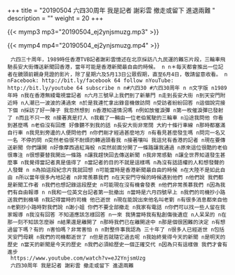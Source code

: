 +++
title = "20190504  六四30周年 我是記者 謝彩雲 撤走或留下 進退兩難 "
description = ""
weight = 20
+++

{{< mymp3 mp3="20190504_ej2ynjsmuzg.mp3" >}}

{{< mymp4 mp4="20190504_ej2ynjsmuzg.mp4" >}}

     六四三十周年，1989時任香港TVB記者謝彩雲憶述在北京採訪八九民運的難忘片段，三輪車飛馳長安大街傳送新聞回香港，當年可能是香港新聞最自由的時候。 n n＊每天都會推出一位記者在鏡頭前親身見證的影片，除了星期六及5月13日公眾假期，直至6月4日，敬請留意收看。 n nFacebook: http://bit.ly/facebook 64 follow nYouTube: http://bit.ly/youtube 64 subscribe n n#六四30 #六四30周年 n n文字版 n1989年時 n我在香港無綫電視當記者 n六月三號早上我們到了新華門 n走到長安大街 n到天安門附近時 n人潮已一波波的湧過來 n於是我連忙拿出錄音機做訪問 n受訪者紛紛回答 n這個說完接下個 n採訪了好一陣子 我忽然想到 n香港知道情況嗎 n例如放催淚彈 n第一枚催淚彈已發射了 n而且不只一枚 n接著真是打人 n我截了一輛由一位老伯駕駛的三輪車 n沿途我問他 你看到甚麼嗎 n老伯沒有回應 好像聽不到我的話 n長安大街非常闊 大約十條行車線 n那時都塞滿自行車 n我見到旁邊的人便問他們 n你們剛才經過甚麼地方 n有看見甚麼發生嗎 n問完一名又一名 不停的問 n突然老伯很不耐煩的轉過頭看我 n接著嚷叫 我這兒有香港的記者 n現在要傳送新聞 你們讓開 n好像摩西過紅海般 n突然前面分開了一條路讓我通過 n原來這位很酷的老伯很專注 n很想要替我開出一條路 n讓我趕快回去傳送新聞 n我非常感動 n讓全世界知道發生甚麼事 n我覺得當記者真是值得了 n當記者的目的不就是這樣嗎 n為沒有話語權的人和想發聲的人發聲 n n為拍這段紀念片我就回想 n可能當時是香港新聞最自由的時候 n在大陸不是如此自由 n所以當年很多內地記者 n非常羨慕我們 n在天安門守候的時候遇到他們 n他們說 我們都是新聞工作者 n我們也想記錄這段歷史 n可能現在沒有機會發表 n他們非常羨慕我們 n因為我們有自由報導 n n我和一位英文台記者第一批撤出 n當時是六月四號早上 n我們的司機抄小路送我們到機場 n我記得當時的司機 他已逝世 n現在能說出來他名叫老劉 n有很多消息都來自他 n老劉抄小路時對我們說 n謝小姐 你們不要全部撤走 n我家有電話 n你們可以找一些人留在我家報導 n我沒有回答 不知道應該怎樣回答 n一來 我猜當時我有點創傷後遺症 n人呆呆的 n在那一刻不知該怎麼辦 n結果還是離開了 n那時我們已在離開途中 n那是個很困難的決定 n有想過留下嗎？有的 n害怕嗎？非常害怕 n n對整件事我認為 三十年了 n很多人已經逝世 n包括天安門母親 n我們的司機都逝世了 n但是否就隨它過去呢 n我始終覺得今天的新聞 n是明天的歷史 n當天的新聞是今天的歷史 n我們必須給歷史一個正確交代 n因為只有這樣做 我們才會有進步 
     https://www.youtube.com/watch?v=eJ2YnjsmUzg 
     六四30周年 我是記者 謝彩雲 撤走或留下 進退兩難 
